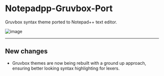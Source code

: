 # Notepadpp-Gruvbox-Port

Gruvbox syntax theme ported to Notepad++ text editor.

![image](https://github.com/wburton95/Notepadpp-Gruvbox-Port/tree/master/images/gruvbox_dark.png)

---
## New changes

* Gruvbox themes are now being rebuilt with a ground up approach, ensuring better looking syntax highlighting for lexers. 
